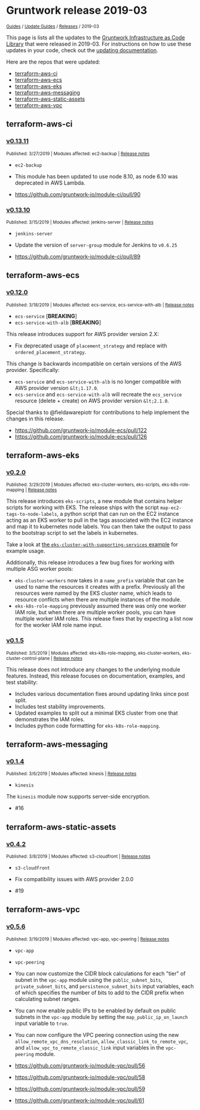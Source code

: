 
# Gruntwork release 2019-03

<p style={{marginTop: "-25px"}}><small><a href="/guides">Guides</a> / <a href="/guides/stay-up-to-date">Update Guides</a> / <a href="/guides/stay-up-to-date/releases">Releases</a> / 2019-03</small></p>

This page is lists all the updates to the [Gruntwork Infrastructure as Code
Library](https://gruntwork.io/infrastructure-as-code-library/) that were released in 2019-03. For instructions
on how to use these updates in your code, check out the [updating
documentation](/library/stay-up-to-date/updating).

Here are the repos that were updated:

- [terraform-aws-ci](#terraform-aws-ci)
- [terraform-aws-ecs](#terraform-aws-ecs)
- [terraform-aws-eks](#terraform-aws-eks)
- [terraform-aws-messaging](#terraform-aws-messaging)
- [terraform-aws-static-assets](#terraform-aws-static-assets)
- [terraform-aws-vpc](#terraform-aws-vpc)


## terraform-aws-ci


### [v0.13.11](https://github.com/gruntwork-io/terraform-aws-ci/releases/tag/v0.13.11)

<p style={{marginTop: "-20px", marginBottom: "10px"}}>
  <small>Published: 3/27/2019 | Modules affected: ec2-backup | <a href="https://github.com/gruntwork-io/terraform-aws-ci/releases/tag/v0.13.11">Release notes</a></small>
</p>

<div style={{"overflow":"hidden","textOverflow":"ellipsis","display":"-webkit-box","WebkitLineClamp":10,"lineClamp":10,"WebkitBoxOrient":"vertical"}}>

  
* `ec2-backup`


* This module has been updated to use node 8.10, as node 6.10 was deprecated in AWS Lambda.


* https://github.com/gruntwork-io/module-ci/pull/90

</div>


### [v0.13.10](https://github.com/gruntwork-io/terraform-aws-ci/releases/tag/v0.13.10)

<p style={{marginTop: "-20px", marginBottom: "10px"}}>
  <small>Published: 3/15/2019 | Modules affected: jenkins-server | <a href="https://github.com/gruntwork-io/terraform-aws-ci/releases/tag/v0.13.10">Release notes</a></small>
</p>

<div style={{"overflow":"hidden","textOverflow":"ellipsis","display":"-webkit-box","WebkitLineClamp":10,"lineClamp":10,"WebkitBoxOrient":"vertical"}}>

  
* `jenkins-server`


*  Update the version of `server-group` module for Jenkins to `v0.6.25`


* https://github.com/gruntwork-io/module-ci/pull/89

</div>



## terraform-aws-ecs


### [v0.12.0](https://github.com/gruntwork-io/terraform-aws-ecs/releases/tag/v0.12.0)

<p style={{marginTop: "-20px", marginBottom: "10px"}}>
  <small>Published: 3/18/2019 | Modules affected: ecs-service, ecs-service-with-alb | <a href="https://github.com/gruntwork-io/terraform-aws-ecs/releases/tag/v0.12.0">Release notes</a></small>
</p>

<div style={{"overflow":"hidden","textOverflow":"ellipsis","display":"-webkit-box","WebkitLineClamp":10,"lineClamp":10,"WebkitBoxOrient":"vertical"}}>

  
* `ecs-service` [**BREAKING**]
* `ecs-service-with-alb` [**BREAKING**]


This release introduces support for AWS provider version 2.X:

* Fix deprecated usage of `placement_strategy` and replace with `ordered_placement_strategy`.


This change is backwards incompatible on certain versions of the AWS provider. Specifically:

- `ecs-service` and `ecs-service-with-alb` is no longer compatible with AWS provider version `&lt;1.17.0`.
- `ecs-service` and `ecs-service-with-alb` will recreate the `ecs_service` resource (delete + create) on AWS provider version `&lt;2.1.0`.


Special thanks to @fieldawarepiotr for contributions to help implement the changes in this release.


* https://github.com/gruntwork-io/module-ecs/pull/122
* https://github.com/gruntwork-io/module-ecs/pull/126

</div>



## terraform-aws-eks


### [v0.2.0](https://github.com/gruntwork-io/terraform-aws-eks/releases/tag/v0.2.0)

<p style={{marginTop: "-20px", marginBottom: "10px"}}>
  <small>Published: 3/29/2019 | Modules affected: eks-cluster-workers, eks-scripts, eks-k8s-role-mapping | <a href="https://github.com/gruntwork-io/terraform-aws-eks/releases/tag/v0.2.0">Release notes</a></small>
</p>

<div style={{"overflow":"hidden","textOverflow":"ellipsis","display":"-webkit-box","WebkitLineClamp":10,"lineClamp":10,"WebkitBoxOrient":"vertical"}}>

  

This release introduces `eks-scripts`, a new module that contains helper scripts for working with EKS. The release ships with the script `map-ec2-tags-to-node-labels`, a python script that can run on the EC2 instance acting as an EKS worker to pull in the tags associated with the EC2 instance and map it to kubernetes node labels. You can then take the output to pass to the bootstrap script to set the labels in kubernetes.

Take a look at [the `eks-cluster-with-supporting-services` example](https://github.com/gruntwork-io/terraform-aws-eks/tree/master/examples/eks-cluster-with-supporting-services) for example usage.

Additionally, this release introduces a few bug fixes for working with multiple ASG worker pools:

- `eks-cluster-workers` now takes in a `name_prefix` variable that can be used to name the resources it creates with a prefix. Previously all the resources were named by the EKS cluster name, which leads to resource conflicts when there are multiple instances of the module.
- `eks-k8s-role-mapping` previously assumed there was only one worker IAM role, but when there are multiple worker pools, you can have multiple worker IAM roles. This release fixes that by expecting a list now for the worker IAM role name input.


</div>


### [v0.1.5](https://github.com/gruntwork-io/terraform-aws-eks/releases/tag/v0.1.5)

<p style={{marginTop: "-20px", marginBottom: "10px"}}>
  <small>Published: 3/5/2019 | Modules affected: eks-k8s-role-mapping, eks-cluster-workers, eks-cluster-control-plane | <a href="https://github.com/gruntwork-io/terraform-aws-eks/releases/tag/v0.1.5">Release notes</a></small>
</p>

<div style={{"overflow":"hidden","textOverflow":"ellipsis","display":"-webkit-box","WebkitLineClamp":10,"lineClamp":10,"WebkitBoxOrient":"vertical"}}>

  

This release does not introduce any changes to the underlying module features. Instead, this release focuses on documentation, examples, and test stability:

- Includes various documentation fixes around updating links since post split.
- Includes test stability improvements.
- Updated examples to split out a minimal EKS cluster from one that demonstrates the IAM roles.
- Includes python code formatting for `eks-k8s-role-mapping`.




</div>



## terraform-aws-messaging


### [v0.1.4](https://github.com/gruntwork-io/terraform-aws-messaging/releases/tag/v0.1.4)

<p style={{marginTop: "-20px", marginBottom: "10px"}}>
  <small>Published: 3/6/2019 | Modules affected: kinesis | <a href="https://github.com/gruntwork-io/terraform-aws-messaging/releases/tag/v0.1.4">Release notes</a></small>
</p>

<div style={{"overflow":"hidden","textOverflow":"ellipsis","display":"-webkit-box","WebkitLineClamp":10,"lineClamp":10,"WebkitBoxOrient":"vertical"}}>

  
* `kinesis`


The `kinesis` module now supports server-side encryption.


* #16 


</div>



## terraform-aws-static-assets


### [v0.4.2](https://github.com/gruntwork-io/terraform-aws-static-assets/releases/tag/v0.4.2)

<p style={{marginTop: "-20px", marginBottom: "10px"}}>
  <small>Published: 3/8/2019 | Modules affected: s3-cloudfront | <a href="https://github.com/gruntwork-io/terraform-aws-static-assets/releases/tag/v0.4.2">Release notes</a></small>
</p>

<div style={{"overflow":"hidden","textOverflow":"ellipsis","display":"-webkit-box","WebkitLineClamp":10,"lineClamp":10,"WebkitBoxOrient":"vertical"}}>

  
* `s3-cloudfront`


* Fix compatibility issues with AWS provider 2.0.0 


* #19 

</div>



## terraform-aws-vpc


### [v0.5.6](https://github.com/gruntwork-io/terraform-aws-vpc/releases/tag/v0.5.6)

<p style={{marginTop: "-20px", marginBottom: "10px"}}>
  <small>Published: 3/19/2019 | Modules affected: vpc-app, vpc-peering | <a href="https://github.com/gruntwork-io/terraform-aws-vpc/releases/tag/v0.5.6">Release notes</a></small>
</p>

<div style={{"overflow":"hidden","textOverflow":"ellipsis","display":"-webkit-box","WebkitLineClamp":10,"lineClamp":10,"WebkitBoxOrient":"vertical"}}>

  
* `vpc-app`
* `vpc-peering`


* You can now customize the CIDR block calculations for each &quot;tier&quot; of subnet in the `vpc-app` module using the `public_subnet_bits`, `private_subnet_bits`, and `persistence_subnet_bits` input variables, each of which specifies the number of bits to add to the CIDR prefix when calculating subnet ranges.
* You can now enable public IPs to be enabled by default on public subnets in the `vpc-app` module by setting the `map_public_ip_on_launch` input variable to `true`.
* You can now configure the VPC peering connection using the new `allow_remote_vpc_dns_resolution`, `allow_classic_link_to_remote_vpc`, and `allow_vpc_to_remote_classic_link` input variables in the `vpc-peering` module.


* https://github.com/gruntwork-io/module-vpc/pull/56
* https://github.com/gruntwork-io/module-vpc/pull/58
* https://github.com/gruntwork-io/module-vpc/pull/59
* https://github.com/gruntwork-io/module-vpc/pull/61

</div>




<!-- ##DOCS-SOURCER-START
{
  "sourcePlugin": "releases",
  "hash": "03af06a544da1523efa37729ca19d383"
}
##DOCS-SOURCER-END -->
